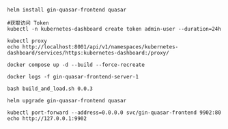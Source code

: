 ```shell
helm install gin-quasar-frontend quasar
```



```shell
#获取访问 Token
kubectl -n kubernetes-dashboard create token admin-user --duration=24h
```
```shell
kubectl proxy
echo http://localhost:8001/api/v1/namespaces/kubernetes-dashboard/services/https:kubernetes-dashboard:/proxy/
```

```shell
docker compose up -d --build --force-recreate
```
```shell
docker logs -f gin-quasar-frontend-server-1
```
```shell
bash build_and_load.sh 0.0.3
```
```shell
helm upgrade gin-quasar-frontend quasar
```

```shell
kubectl port-forward --address=0.0.0.0 svc/gin-quasar-frontend 9902:80
echo http://127.0.0.1:9902
```
